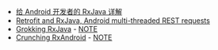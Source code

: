 * [给 Android 开发者的 RxJava 详解](http://gank.io/post/560e15be2dca930e00da1083)
* [Retrofit and RxJava, Android multi-threaded REST requests](http://randomdotnext.com/retrofit-rxjava/)
* [Grokking RxJava](http://blog.danlew.net/2014/09/15/grokking-rxjava-part-1/) - [NOTE](note-on-grokking-rxjava.md)
* [Crunching RxAndroid](https://medium.com/crunching-rxandroid/crunching-rxandroid-intro-c27eb6f009ea#.xjgsno48f) - [NOTE](note-on-crunching-rxandroid.md)
